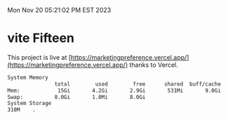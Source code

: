 Mon Nov 20 05:21:02 PM EST 2023

# vite Fifteen


This project is live at [https://marketingpreference.vercel.app/](https://marketingpreference.vercel.app/) thanks to Vercel.

```bash
System Memory
               total        used        free      shared  buff/cache   available
Mem:            15Gi       4.2Gi       2.9Gi       531Mi       9.0Gi        11Gi
Swap:          8.0Gi       1.0Mi       8.0Gi
System Storage
310M	.
```
```bash
